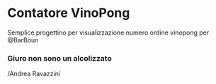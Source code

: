 # Contatore VinoPong

Semplice progettino per visualizzazione numero ordine vinopong per @BarBoun 
### Giuro non sono un alcolizzato

/Andrea Ravazzini
